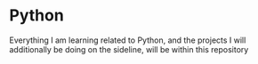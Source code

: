 # Python
Everything I am learning related to Python, and the projects I will additionally be doing on the sideline, will be within this repository
